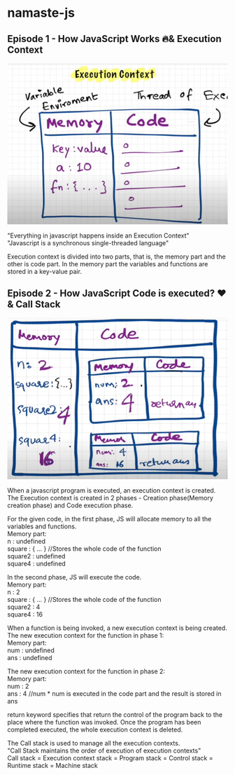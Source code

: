 # namaste-js

## Episode 1 - How JavaScript Works 🔥& Execution Context

![](namaste/episode1.png) <br>

"Everything in javascript happens inside an Execution Context" <br>
"Javascript is a synchronous single-threaded language" <br>

Execution context is divided into two parts, that is, the memory part and the other is code part. In the memory part the variables and functions are stored in a key-value pair.

## Episode 2 - How JavaScript Code is executed? ❤️& Call Stack
![](namaste/episode2.png) <br>

When a javascript program is executed, an execution context is created. The Execution context is created in 2 phases - Creation phase(Memory creation phase) and Code execution phase. <br>

For the given code, in the first phase, JS will allocate memory to all the variables and functions. <br>
Memory part: <br>
n : undefined <br>
square : { ... }       //Stores the whole code of the function <br>
square2 : undefined <br>
square4 : undefined <br>

In the second phase, JS will execute the code. <br>
Memory part: <br>
n : 2 <br>
square : { ... }       //Stores the whole code of the function <br>
square2 : 4 <br>
square4 : 16 <br>

When a function is being invoked, a new execution context is being created. <br>
The new execution context for the function in phase 1: <br>
Memory part: <br>
num : undefined <br>
ans : undefined <br>

The new execution context for the function in phase 2: <br>
Memory part: <br>
num : 2 <br>
ans : 4  //num * num is executed in the code part and the result is stored in ans <br>

return keyword specifies that return the control of the program back to the place where the function was invoked. Once the program has been completed executed, the whole execution context is deleted. <br>

The Call stack is used to manage all the execution contexts. <br>
"Call Stack maintains the order of execution of execution contexts" <br>
Call stack = Execution context stack = Program stack = Control stack = Runtime stack = Machine stack
